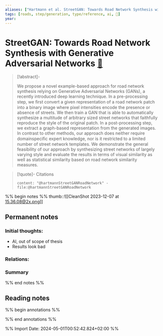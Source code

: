 ```yaml
---
aliases: ["Hartmann et al. StreetGAN: Towards Road Network Synthesis with Generative Adversarial Networks"]
tags: [roads, step/generation, type/reference, ai, 🔻]
year: 
---
```

# StreetGAN: Towards Road Network Synthesis with Generative Adversarial Networks [📖](zotero://select/library/items/VMDIWIAQ)

> [!abstract]-
> 
> We propose a novel example-based approach for road network synthesis relying on Generative Adversarial Networks (GANs), a recently introduced deep learning technique. In a pre-processing step, we ﬁrst convert a given representation of a road network patch into a binary image where pixel intensities encode the presence or absence of streets. We then train a GAN that is able to automatically synthesize a multitude of arbitrary sized street networks that faithfully reproduce the style of the original patch. In a post-processing step, we extract a graph-based representation from the generated images. In contrast to other methods, our approach does neither require domainspeciﬁc expert knowledge, nor is it restricted to a limited number of street network templates. We demonstrate the general feasibility of our approach by synthesizing street networks of largely varying style and evaluate the results in terms of visual similarity as well as statistical similarity based on road network similarity measures.
> 

> [!quote]- Citations
> 
> ```query
> content: "@hartmannStreetGANRoadNetwork" -file:@hartmannStreetGANRoadNetwork
> ```

%% begin notes %%
thumb::![[CleanShot 2023-12-07 at 15.36.08@2x.png]]
## Permanent notes
### Initial thoughts:
- AI, out of scope of thesis
- Results look bad

### Relations:


### Summary


%% end notes %%
## Reading notes
%% begin annotations %%

%% end annotations %%



%% Import Date: 2024-05-01T00:52:42.824+02:00 %%
